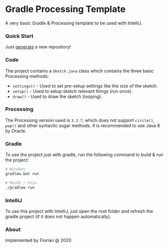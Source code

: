 # Gradle Processing Template
A very basic Gradle &amp; Processing template to be used with IntelliJ.

### Quick Start

Just [generate](https://github.com/cansik/gradle-processing-template/generate) a new repository!

### Code

The project contains a `Sketch.java` class which contains the three basic Processing methods:

- `settings()` - Used to set pre-setup settings like the size of the sketch.
- `setup()` - Used to setup sketch relevant things (run once).
- `draw()` - Used to draw the sketch (looping).

### Processing
The Processing version used is `3.3.7`, which does not support `circle()`, `pop()` and other syntactic sugar methods. It is recommended to use Java 8 by Oracle.

### Gradle

To use the project just with gradle, run the following command to build & run the project:

```bash
# Windows
gradlew.bat run

# MacOS / Unix
./gradlew run
```

### IntelliJ

To use this project with IntelliJ, just open the root folder and refresh the gradle project (if it does not happen automatically).

### About
Implemented by Florian @ 2020
